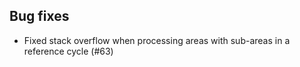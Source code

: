 ## Bug fixes

- Fixed stack overflow when processing areas with sub-areas in a reference cycle (#63)